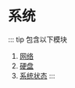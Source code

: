 # 系统
::: tip 包含以下模块
1. [网络](/linux/system/network.md)
2. [硬盘](/linux/system/disk.md)
3. [系统状态](/linux/system/status.md)
:::
